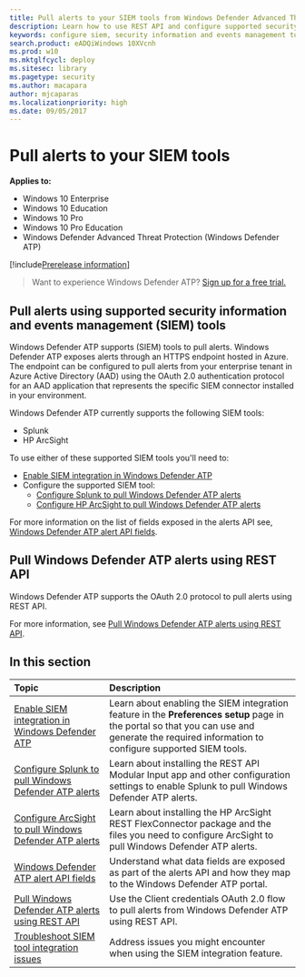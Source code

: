 ```yaml
---
title: Pull alerts to your SIEM tools from Windows Defender Advanced Threat Protection
description: Learn how to use REST API and configure supported security information and events management tools to receive and pull alerts.
keywords: configure siem, security information and events management tools, splunk, arcsight, custom indicators, rest api, alert definitions, indicators of compromise
search.product: eADQiWindows 10XVcnh
ms.prod: w10
ms.mktglfcycl: deploy
ms.sitesec: library
ms.pagetype: security
ms.author: macapara
author: mjcaparas
ms.localizationpriority: high
ms.date: 09/05/2017
---
```


# Pull alerts to your SIEM tools

**Applies to:**

- Windows 10 Enterprise
- Windows 10 Education
- Windows 10 Pro
- Windows 10 Pro Education
- Windows Defender Advanced Threat Protection (Windows Defender ATP)

[!include[Prerelease information](prerelease.md)]

>Want to experience Windows Defender ATP? [Sign up for a free trial.](https://www.microsoft.com/en-us/WindowsForBusiness/windows-atp?ocid=docs-wdatp-configuresiem-abovefoldlink) 

## Pull alerts using supported security information and events management (SIEM) tools
Windows Defender ATP supports (SIEM) tools to pull alerts. Windows Defender ATP exposes alerts through an HTTPS endpoint hosted in Azure. The endpoint can be configured to pull alerts from your enterprise tenant in Azure Active Directory (AAD) using the OAuth 2.0 authentication protocol for an AAD application that represents the specific SIEM connector installed in your environment.


Windows Defender ATP currently supports the following SIEM tools:

- Splunk
- HP ArcSight

To use either of these supported SIEM tools you'll need to:

- [Enable SIEM integration in Windows Defender ATP](enable-siem-integration-windows-defender-advanced-threat-protection.md)
- Configure the supported SIEM tool:
    - [Configure Splunk to pull Windows Defender ATP alerts](configure-splunk-windows-defender-advanced-threat-protection.md)
    - [Configure HP ArcSight to pull Windows Defender ATP alerts](configure-arcsight-windows-defender-advanced-threat-protection.md)

For more information on the list of fields exposed in the alerts API see, [Windows Defender ATP alert API fields](api-portal-mapping-windows-defender-advanced-threat-protection.md).


## Pull Windows Defender ATP alerts using REST API
Windows Defender ATP supports the OAuth 2.0 protocol to pull alerts using REST API.

For more information, see [Pull Windows Defender ATP alerts using REST API](pull-alerts-using-rest-api-windows-defender-advanced-threat-protection.md).


## In this section

Topic | Description
:---|:---
[Enable SIEM integration in Windows Defender ATP](enable-siem-integration-windows-defender-advanced-threat-protection.md)| Learn about enabling the SIEM integration feature in the **Preferences setup** page in the portal so that you can use and generate the required information to configure supported SIEM tools.
[Configure Splunk to pull Windows Defender ATP alerts](configure-splunk-windows-defender-advanced-threat-protection.md)| Learn about installing the REST API Modular Input app and other configuration settings to enable Splunk to pull Windows Defender ATP alerts.
[Configure ArcSight to pull Windows Defender ATP alerts](configure-arcsight-windows-defender-advanced-threat-protection.md)| Learn about installing the HP ArcSight REST FlexConnector package and the files you need to configure ArcSight to pull Windows Defender ATP alerts.
[Windows Defender ATP alert API fields](api-portal-mapping-windows-defender-advanced-threat-protection.md) | Understand what data fields are exposed as part of the alerts API and how they map to the Windows Defender ATP portal.
[Pull Windows Defender ATP alerts using REST API](pull-alerts-using-rest-api-windows-defender-advanced-threat-protection.md) | Use the Client credentials OAuth 2.0 flow to pull alerts from Windows Defender ATP using REST API.
[Troubleshoot SIEM tool integration issues](troubleshoot-siem-windows-defender-advanced-threat-protection.md) | Address issues you might encounter when using the SIEM integration feature.
